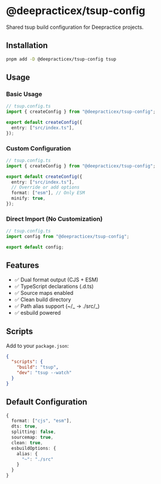 # @deepracticex/tsup-config

Shared tsup build configuration for Deepractice projects.

## Installation

```bash
pnpm add -D @deepracticex/tsup-config tsup
```

## Usage

### Basic Usage

```typescript
// tsup.config.ts
import { createConfig } from "@deepracticex/tsup-config";

export default createConfig({
  entry: ["src/index.ts"],
});
```

### Custom Configuration

```typescript
// tsup.config.ts
import { createConfig } from "@deepracticex/tsup-config";

export default createConfig({
  entry: ["src/index.ts"],
  // Override or add options
  format: ["esm"], // Only ESM
  minify: true,
});
```

### Direct Import (No Customization)

```typescript
// tsup.config.ts
import config from "@deepracticex/tsup-config";

export default config;
```

## Features

- ✅ Dual format output (CJS + ESM)
- ✅ TypeScript declarations (.d.ts)
- ✅ Source maps enabled
- ✅ Clean build directory
- ✅ Path alias support (~/_ → ./src/_)
- ✅ esbuild powered

## Scripts

Add to your `package.json`:

```json
{
  "scripts": {
    "build": "tsup",
    "dev": "tsup --watch"
  }
}
```

## Default Configuration

```typescript
{
  format: ["cjs", "esm"],
  dts: true,
  splitting: false,
  sourcemap: true,
  clean: true,
  esbuildOptions: {
    alias: {
      "~": "./src"
    }
  }
}
```
